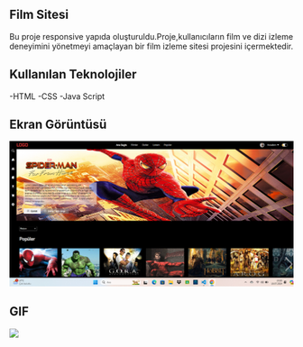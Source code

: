 ## Film Sitesi

Bu proje responsive yapıda oluşturuldu.Proje,kullanıcıların film ve dizi izleme deneyimini yönetmeyi amaçlayan bir film izleme sitesi projesini içermektedir.

## Kullanılan Teknolojiler

-HTML -CSS -Java Script

## Ekran Görüntüsü

![](/film-website.png)

## GIF

![](/film-website.gif)